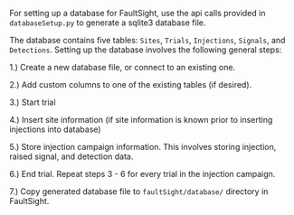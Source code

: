 For setting up a database for FaultSight, use the api calls provided in `databaseSetup.py` to generate a sqlite3 database file. 

The database contains five tables: `Sites`, `Trials`, `Injections`, `Signals`, and `Detections`. Setting up the database involves the following general steps:

1.) Create a new database file, or connect to an existing one.

2.) Add custom columns to one of the existing tables (if desired).

3.) Start trial

4.) Insert site information (if site information is known prior to inserting injections into database)

5.) Store injection campaign information. This involves storing injection, raised signal, and detection data.

6.) End trial. Repeat steps 3 - 6 for every trial in the injection campaign.

7.) Copy generated database file to `faultSight/database/` directory in FaultSight.
